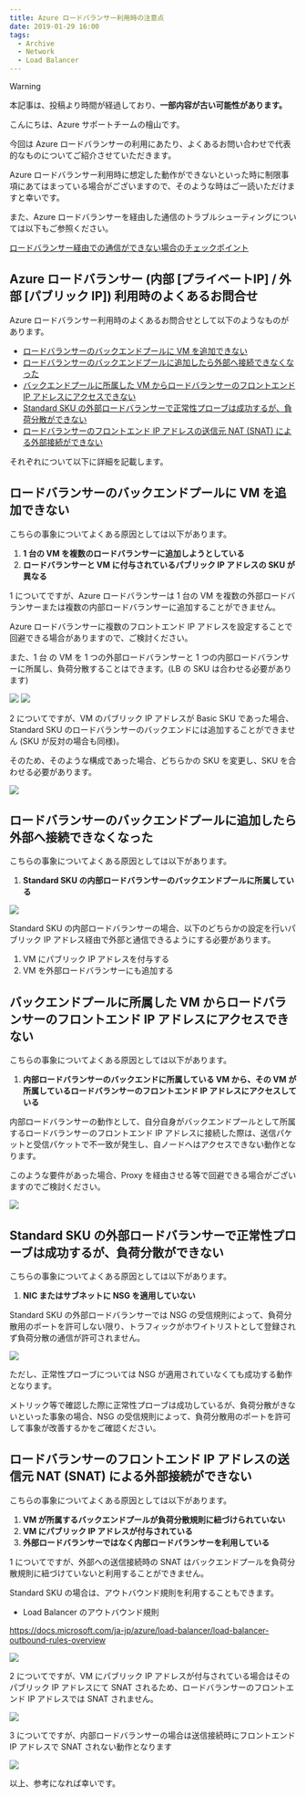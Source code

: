 ```yaml
---
title: Azure ロードバランサー利用時の注意点
date: 2019-01-29 16:00
tags:
  - Archive
  - Network
  - Load Balancer
---
```


> [!WARNING]
> 本記事は、投稿より時間が経過しており、**一部内容が古い可能性があります。**

こんにちは、Azure サポートチームの檜山です。

今回は Azure ロードバランサーの利用にあたり、よくあるお問い合わせで代表的なものについてご紹介させていただきます。

Azure ロードバランサー利用時に想定した動作ができないといった時に制限事項にあてはまっている場合がございますので、そのような時はご一読いただけますと幸いです。

また、Azure ロードバランサーを経由した通信のトラブルシューティングについては以下もご参照ください。

[ロードバランサー経由での通信ができない場合のチェックポイント](https://jpaztech.github.io/blog/archive/loadbalancer-troubleshooting/)

## Azure ロードバランサー (内部 [プライベートIP] / 外部 [パブリック IP]) 利用時のよくあるお問合せ

Azure ロードバランサー利用時のよくあるお問合せとして以下のようなものがあります。

- [ロードバランサーのバックエンドプールに VM を追加できない](#ロードバランサーのバックエンドプールに-VM-を追加できない)
- [ロードバランサーのバックエンドプールに追加したら外部へ接続できなくなった](#ロードバランサーのバックエンドプールに追加したら外部へ接続できなくなった)
- [バックエンドプールに所属した VM からロードバランサーのフロントエンド IP アドレスにアクセスできない](#バックエンドプールに所属した-VM-からロードバランサーのフロントエンド-IP-アドレスにアクセスできない)
- [Standard SKU の外部ロードバランサーで正常性プローブは成功するが、負荷分散ができない](#Standard-SKU-の外部ロードバランサーで正常性プローブは成功するが、負荷分散ができない)
- [ロードバランサーのフロントエンド IP アドレスの送信元 NAT (SNAT) による外部接続ができない](#ロードバランサーのフロントエンド-IP-アドレスの送信元-NAT-SNAT-による外部接続ができない)

それぞれについて以下に詳細を記載します。

## ロードバランサーのバックエンドプールに VM を追加できない

こちらの事象についてよくある原因としては以下があります。

1. **1 台の VM を複数のロードバランサーに追加しようとしている**
2. **ロードバランサーと VM に付与されているパブリック IP アドレスの SKU が異なる**

1 についてですが、Azure ロードバランサーは 1 台の VM を複数の外部ロードバランサーまたは複数の内部ロードバランサーに追加することができません。

Azure ロードバランサーに複数のフロントエンド IP アドレスを設定することで回避できる場合がありますので、ご検討ください。

また、1 台 の VM を 1 つの外部ロードバランサーと 1 つの内部ロードバランサーに所属し、負荷分散することはできます。(LB の SKU は合わせる必要があります)

![](./azurelb-tips/OneVmTwoElb.png)
![](./azurelb-tips/OneVMOneIlbOneElb.png)

2 についてですが、VM のパブリック IP アドレスが Basic SKU であった場合、Standard SKU のロードバランサーのバックエンドには追加することができません (SKU が反対の場合も同様)。

そのため、そのような構成であった場合、どちらかの SKU を変更し、SKU を合わせる必要があります。

![](./azurelb-tips/LbSku.png)

## ロードバランサーのバックエンドプールに追加したら外部へ接続できなくなった

こちらの事象についてよくある原因としては以下があります。

1. **Standard SKU の内部ロードバランサーのバックエンドプールに所属している**

![](./azurelb-tips/IlbSnat.png)

Standard SKU の内部ロードバランサーの場合、以下のどちらかの設定を行いパブリック IP アドレス経由で外部と通信できるようにする必要があります。

1. VM にパブリック IP アドレスを付与する
2. VM を外部ロードバランサーにも追加する

## バックエンドプールに所属した VM からロードバランサーのフロントエンド IP アドレスにアクセスできない

こちらの事象についてよくある原因としては以下があります。

1. **内部ロードバランサーのバックエンドに所属している VM から、その VM が所属しているロードバランサーのフロントエンド IP アドレスにアクセスしている**
   
内部ロードバランサーの動作として、自分自身がバックエンドプールとして所属するロードバランサーのフロントエンド IP アドレスに接続した際は、送信パケットと受信パケットで不一致が発生し、自ノードへはアクセスできない動作となります。

このような要件があった場合、Proxy を経由させる等で回避できる場合がございますのでご検討ください。

![](./azurelb-tips/BackendToFrontend.png)

## Standard SKU の外部ロードバランサーで正常性プローブは成功するが、負荷分散ができない

こちらの事象についてよくある原因としては以下があります。

1. **NIC またはサブネットに NSG を適用していない**

Standard SKU の外部ロードバランサーでは NSG の受信規則によって、負荷分散用のポートを許可しない限り、トラフィックがホワイトリストとして登録されず負荷分散の通信が許可されません。

![](./azurelb-tips/LbWithNsg.png)

ただし、正常性プローブについては NSG が適用されていなくても成功する動作となります。

メトリック等で確認した際に正常性プローブは成功しているが、負荷分散がきないといった事象の場合、NSG の受信規則によって、負荷分散用のポートを許可して事象が改善するかをご確認ください。

## ロードバランサーのフロントエンド IP アドレスの送信元 NAT (SNAT) による外部接続ができない

こちらの事象についてよくある原因としては以下があります。

1. **VM が所属するバックエンドプールが負荷分散規則に紐づけられていない**
2. **VM にパブリック IP アドレスが付与されている**
3. **外部ロードバランサーではなく内部ロードバランサーを利用している**

1 についてですが、外部への送信接続時の SNAT はバックエンドプールを負荷分散規則に紐づけていないと利用することができません。

Standard SKU の場合は、アウトバウンド規則を利用することもできます。

- Load Balancer のアウトバウンド規則

https://docs.microsoft.com/ja-jp/azure/load-balancer/load-balancer-outbound-rules-overview

![](./azurelb-tips/LbHasNoRule.png)

2 についてですが、VM にパブリック IP アドレスが付与されている場合はそのパブリック IP アドレスにて SNAT されるため、ロードバランサーのフロントエンド IP アドレスでは SNAT されません。

![](./azurelb-tips/VmHasPip.png)

3 についてですが、内部ロードバランサーの場合は送信接続時にフロントエンド IP アドレスで SNAT されない動作となります

![](./azurelb-tips/IlbDoesntSnat.png)

以上、参考になれば幸いです。